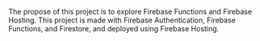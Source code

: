 The propose of this project is to explore Firebase Functions and Firebase Hosting.
This project is made with Firebase Authentication, Firebase Functions, and Firestore, and deployed using Firebase Hosting.
